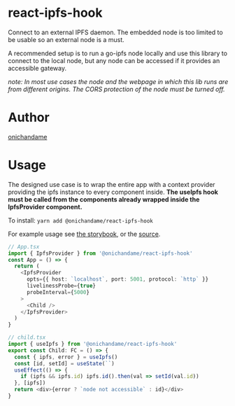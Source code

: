 # react-ipfs-hook

Connect to an external IPFS daemon. The embedded node is too limited to be usable so an external node is a must.

A recommended setup is to run a go-ipfs node locally and use this library to connect to the local node, but any node can be accessed if it provides an accessible gateway.

_note: In most use cases the node and the webpage in which this lib runs are from different origins. The CORS protection of the node must be turned off._

# Author

[onichandame](https://onichandame.com)

# Usage

The designed use case is to wrap the entire app with a context provider providing the ipfs instance to every component inside. **The useIpfs hook must be called from the components already wrapped inside the IpfsProvider component.**

To install: `yarn add @onichandame/react-ipfs-hook`

For example usage see [the storybook](https://onichandame.github.io/react-ipfs/), or the [source](./stories/index.stories.tsx).

```typescript
// App.tsx
import { IpfsProvider } from '@onichandame/react-ipfs-hook'
const App = () => {
  return (
    <IpfsProvider
      opts={{ host: `localhost`, port: 5001, protocol: `http` }}
      livelinessProbe={true}
      probeInterval={5000}
    >
      <Child />
    </IpfsProvider>
  )
}

// child.tsx
import { useIpfs } from '@onichandame/react-ipfs-hook'
export const Child: FC = () => {
  const { ipfs, error } = useIpfs()
  const [id, setId] = useState(``)
  useEffect(() => {
    if (ipfs && ipfs.id) ipfs.id().then(val => setId(val.id))
  }, [ipfs])
  return <div>{error ? `node not accessible` : id}</div>
}
```
